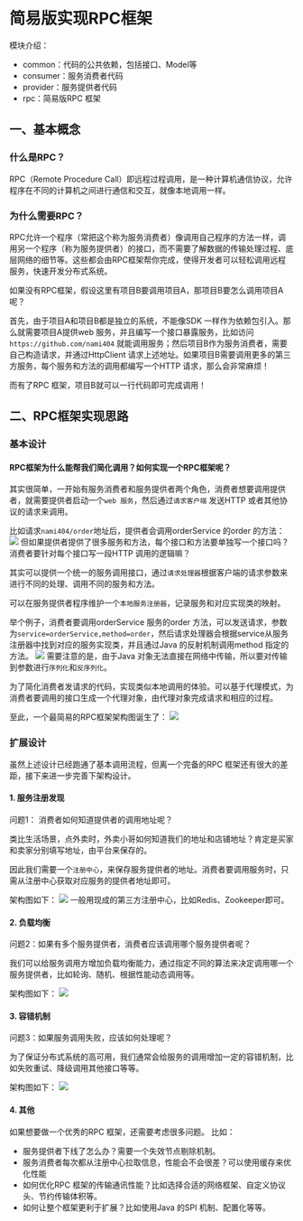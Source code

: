 # 简易版实现RPC框架
模块介绍：
- common：代码的公共依赖，包括接口、Model等
- consumer：服务消费者代码
- provider：服务提供者代码
- rpc：简易版RPC 框架

## 一、基本概念
### 什么是RPC？
RPC（Remote Procedure Call）即远程过程调用，是一种计算机通信协议，允许程序在不同的计算机之间进行通信和交互，就像本地调用一样。

### 为什么需要RPC？
RPC允许一个程序（常把这个称为服务消费者）像调用自己程序的方法一样，调用另一个程序（称为服务提供者）的接口，而不需要了解数据的传输处理过程、底层网络的细节等。这些都会由RPC框架帮你完成，使得开发者可以轻松调用远程服务，快速开发分布式系统。

如果没有RPC框架，假设这里有项目B要调用项目A，那项目B要怎么调用项目A呢？

首先，由于项目A和项目B都是独立的系统，不能像SDK 一样作为依赖包引入。那么就需要项目A提供web 服务，并且编写一个接口暴露服务，比如访问`https://github.com/nami404` 就能调用服务；然后项目B作为服务消费者，需要自己构造请求，并通过HttpClient 请求上述地址。如果项目B需要调用更多的第三方服务，每个服务和方法的调用都编写一个HTTP 请求，那么会非常麻烦！

而有了RPC 框架，项目B就可以一行代码即可完成调用！

## 二、RPC框架实现思路
### 基本设计
#### RPC框架为什么能帮我们简化调用？如何实现一个RPC框架呢？
其实很简单，一开始有服务消费者和服务提供者两个角色，消费者想要调用提供者，就需要提供者启动一个`web 服务`，然后通过`请求客户端` 发送HTTP 或者其他协议的请求来调用。

比如请求`nami404/order`地址后，提供者会调用orderService 的order 的方法：
![](./images/1719383484454.png)
但如果提供者提供了很多服务和方法，每个接口和方法要单独写一个接口吗？消费者要针对每个接口写一段HTTP 调用的逻辑嘛？

其实可以提供一个统一的服务调用接口，通过`请求处理器`根据客户端的请求参数来进行不同的处理、调用不同的服务和方法。

可以在服务提供者程序维护一个`本地服务注册器`，记录服务和对应实现类的映射。

举个例子，消费者要调用orderService 服务的order 方法，可以发送请求，参数为`service=orderService,method=order`，然后请求处理器会根据service从服务注册器中找到对应的服务实现类，并且通过Java 的反射机制调用method 指定的方法。
![](./images/1719384284659.png)
需要注意的是，由于Java 对象无法直接在网络中传输，所以要对传输到参数进行`序列化`和`反序列化`。

为了简化消费者发请求的代码，实现类似本地调用的体验。可以基于代理模式，为消费者要调用的接口生成一个代理对象，由代理对象完成请求和相应的过程。

至此，一个最简易的RPC框架架构图诞生了：
![](./images/1719384663657.png)

### 扩展设计
虽然上述设计已经跑通了基本调用流程，但离一个完备的RPC 框架还有很大的差距，接下来进一步完善下架构设计。

#### 1. 服务注册发现
问题1： 消费者如何知道提供者的调用地址呢？

类比生活场景，点外卖时，外卖小哥如何知道我们的地址和店铺地址？肯定是买家和卖家分别填写地址，由平台来保存的。

因此我们需要一个`注册中心`，来保存服务提供者的地址。消费者要调用服务时，只需从注册中心获取对应服务的提供者地址即可。

架构图如下：
![](./images/1719385135924.png)
一般用现成的第三方注册中心，比如Redis、Zookeeper即可。

#### 2. 负载均衡
问题2：如果有多个服务提供者，消费者应该调用哪个服务提供者呢？

我们可以给服务调用方增加负载均衡能力，通过指定不同的算法来决定调用哪一个服务提供者，比如轮询、随机、根据性能动态调用等。

架构图如下：
![](./images/1719385345735.png)

#### 3. 容错机制
问题3：如果服务调用失败，应该如何处理呢？

为了保证分布式系统的高可用，我们通常会给服务的调用增加一定的容错机制，比如失败重试、降级调用其他接口等等。

架构图如下：
![](./images/1719385503039.png)

#### 4. 其他
如果想要做一个优秀的RPC 框架，还需要考虑很多问题。
比如：
- 服务提供者下线了怎么办？需要一个失效节点剔除机制。
- 服务消费者每次都从注册中心拉取信息，性能会不会很差？可以使用缓存来优化性能
- 如何优化RPC 框架的传输通讯性能？比如选择合适的网络框架、自定义协议头、节约传输体积等。
- 如何让整个框架更利于扩展？比如使用Java 的SPI 机制、配置化等等。






















